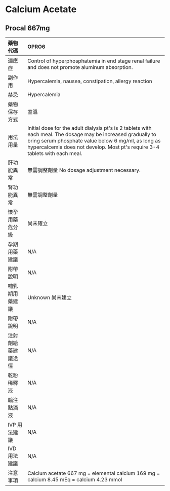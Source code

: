 # Calcium Acetate

## Procal 667mg

| 藥物代碼           | OPRO6                                                                                                                                                                                                                                              |
|:-------------------|:---------------------------------------------------------------------------------------------------------------------------------------------------------------------------------------------------------------------------------------------------|
| 適應症             | Control of hyperphosphatemia in end stage renal failure and does not promote aluminum absorption.                                                                                                                                                  |
| 副作用             | Hypercalemia, nausea, constipation, allergy reaction                                                                                                                                                                                               |
| 禁忌               | Hypercalemia                                                                                                                                                                                                                                       |
| 藥物保存方式       | 室溫                                                                                                                                                                                                                                               |
| 用法用量           | Initial dose for the adult dialysis pt's is 2 tablets with each meal. The dosage may be increased gradually to bring serum phosphate value below 6 mg/ml, as long as hypercalcemia does not develop. Most pt's require 3-4 tablets with each meal. |
| 肝功能異常         | 無需調整劑量  No dosage adjustment necessary.                                                                                                                                                                                                      |
| 腎功能異常         | 無需調整劑量                                                                                                                                                                                                                                       |
| 懷孕用藥危分級     | 尚未確立                                                                                                                                                                                                                                           |
| 孕期用藥建議       | N/A                                                                                                                                                                                                                                                |
| 附帶說明           | N/A                                                                                                                                                                                                                                                |
| 哺乳期用藥建議     | Unknown 尚未建立                                                                                                                                                                                                                                   |
| 附帶說明           | N/A                                                                                                                                                                                                                                                |
| 注射劑給藥建議途徑 | N/A                                                                                                                                                                                                                                                |
| 乾粉稀釋液         | N/A                                                                                                                                                                                                                                                |
| 輸注點滴液         | N/A                                                                                                                                                                                                                                                |
| IVP 用法建議       | N/A                                                                                                                                                                                                                                                |
| IVD 用法建議       | N/A                                                                                                                                                                                                                                                |
| 注意事項           | Calcium acetate 667 mg = elemental calcium 169 mg = calcium 8.45 mEq = calcium 4.23 mmol                                                                                                                                                           |

